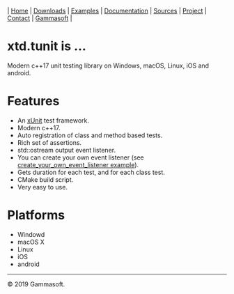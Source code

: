 | [Home](home.md) | [Downloads](downloads.md) | [Examples](examples.md) | [Documentation](documentation.md) | [Sources](https://github.com/gammasoft71/xtd.tunit) | [Project](https://sourceforge.net/projects/tunitpro/) | [Contact](contact.md) | [Gammasoft](https://gammasoft71.wixsite.com/gammasoft) |

# xtd.tunit is ...

Modern c++17 unit testing library on Windows, macOS, Linux, iOS and android.

# Features

* An [xUnit](https://en.wikipedia.org/wiki/XUnit) test framework.
* Modern c++17.
* Auto registration of class and method based tests.
* Rich set of assertions.
* std::ostream output event listener.
* You can create your own event listener (see [create_your_own_event_listener example](examples/create_your_own_event_listener)).
* Gets duration for each test, and for each class test.
* CMake build script.
* Very easy to use.

# Platforms

* Windowd
* macOS X
* Linux
* iOS
* android

______________________________________________________________________________________________

© 2019 Gammasoft.
